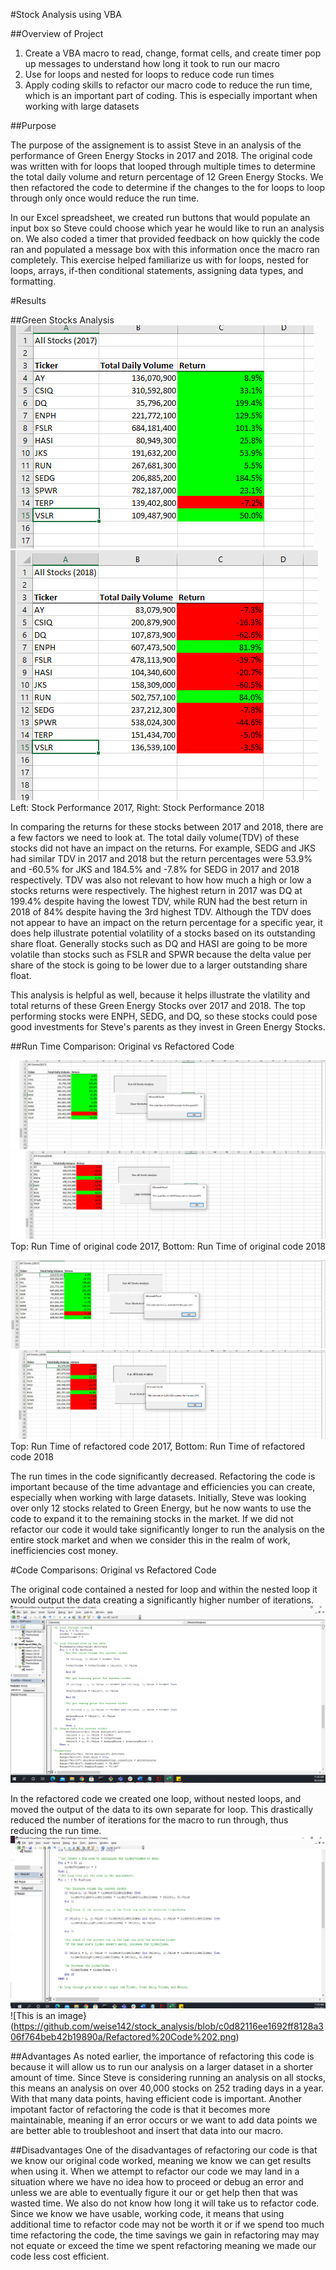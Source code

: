 #Stock Analysis using VBA

##Overview of Project

1. Create a VBA macro to read, change, format cells, and create timer pop up messages to understand how long it took to run our macro
2. Use for loops and nested for loops to reduce code run times
3. Apply coding skills to refactor our macro code to reduce the run time, which is an important part of coding. This is especially important when working with large datasets

##Purpose

The purpose of the assignement is to assist Steve in an analysis of the performance of Green Energy Stocks in 2017 and 2018. The original code was written with for loops that looped through multiple times to determine the total daily volume and return percentage of 12 Green Energy Stocks. We then refactored the code to determine if the changes to the for loops to loop through only once would reduce the run time.

In our Excel spreadsheet, we created run buttons that would populate an input box so Steve could choose which year he would like to run an analysis on. We also coded a timer that provided feedback on how quickly the code ran and populated a message box with this information once the macro ran completely. This exercise helped familiarize us with for loops, nested for loops, arrays, if-then conditional statements, assigning data types, and formatting. 

#Results

##Green Stocks Analysis
![This is an image](https://github.com/weise142/stock_analysis/blob/9e6fd17c16a46779f7a9e674a376ca1bd4f573d3/2017%20Stock%20Performance.png)![This is an image](https://github.com/weise142/stock_analysis/blob/9e6fd17c16a46779f7a9e674a376ca1bd4f573d3/2018%20Stock%20Performance.png)
Left: Stock Performance 2017, Right: Stock Performance 2018

In comparing the returns for these stocks between 2017 and 2018, there are a few factors we need to look at. The total daily volume(TDV) of these stocks did not have an impact on the returns. For example, SEDG and JKS had similar TDV in 2017 and 2018 but the return percentages were 53.9% and -60.5% for JKS and 184.5% and -7.8% for SEDG in 2017 and 2018 respectively. TDV was also not relevant to how how much a high or low a stocks returns were respectively. The highest return in 2017 was DQ at 199.4% despite having the lowest TDV, while RUN had the best return in 2018 of 84% despite having the 3rd highest TDV. Although the TDV does not appear to have an impact on the return percentage for a specific year, it does help illustrate potential volatility of a stocks based on its outstanding share float. Generally stocks such as DQ and HASI are going to be more volatile than stocks such as FSLR and SPWR because the delta value per share of the stock is going to be lower due to a larger outstanding share float. 

This analysis is helpful as well, because it helps illustrate the vlatility and total returns of these Green Energy Stocks over 2017 and 2018. The top performing stocks were ENPH, SEDG, and DQ, so these stocks could pose good investments for Steve's parents as they invest in Green Energy Stocks. 

##Run Time Comparison: Original vs Refactored Code

![This is an image](https://github.com/weise142/stock_analysis/blob/9e6fd17c16a46779f7a9e674a376ca1bd4f573d3/Initial%202017%20run%20time.png)![This is an image](https://github.com/weise142/stock_analysis/blob/9e6fd17c16a46779f7a9e674a376ca1bd4f573d3/Initial%202018%20run%20time.png)
Top: Run Time of original code 2017, Bottom: Run Time of original code 2018

![This is an image](https://github.com/weise142/stock_analysis/blob/9e6fd17c16a46779f7a9e674a376ca1bd4f573d3/Refactored%202017%20run%20time.png)![This is an image](https://github.com/weise142/stock_analysis/blob/9e6fd17c16a46779f7a9e674a376ca1bd4f573d3/Refactored%202018%20run%20time.png)
Top: Run Time of refactored code 2017, Bottom: Run Time of refactored code 2018

The run times in the code significantly decreased. Refactoring the code is important because of the time advantage and efficiencies you can create, especially when working with large datasets. Initially, Steve was looking over only 12 stocks related to Green Energy, but he now wants to use the code to expand it to the remaining stocks in the market. If we did not refactor our code it would take significantly longer to run the analysis on the entire stock market and when we consider this in the realm of work, inefficiencies cost money.

#Code Comparisons: Original vs Refactored Code

The original code contained a nested for loop and within the nested loop it would output the data creating a significantly higher number of iterations.
![This is an image](https://github.com/weise142/stock_analysis/blob/c0d82116ee1692ff8128a306f764beb42b19890a/Initial%20Code.png)

In the refactored code we created one loop, without nested loops, and moved the output of the data to its own separate for loop. This drastically reduced the number of iterations for the macro to run through, thus reducing the run time.
![This is an image](https://github.com/weise142/stock_analysis/blob/c0d82116ee1692ff8128a306f764beb42b19890a/Refactored%20Code%201.png)![This is an image}(https://github.com/weise142/stock_analysis/blob/c0d82116ee1692ff8128a306f764beb42b19890a/Refactored%20Code%202.png)

##Advantages
As noted earlier, the importance of refactoring this code is because it will allow us to run our analysis on a larger dataset in a shorter amount of time. Since Steve is considering running an analysis on all stocks, this means an analysis on over 40,000 stocks on 252 trading days in a year. With that many data points, having efficient code is important. Another impotant factor of refactoring the code is that it becomes more maintainable, meaning if an error occurs or we want to add data points we are better able to troubleshoot and insert that data into our macro. 

##Disadvantages
One of the disadvantages of refactoring our code is that we know our original code worked, meaning we know we can get results when using it. When we attempt to refactor our code we may land in a situation where we have no idea how to proceed or debug an error and unless we are able to eventually figure it our or get help then that was wasted time. We also do not know how long it will take us to refactor code. Since we know we have usable, working code, it means that using additional time to refactor code may not be worth it or if we spend too much time refactoring the code, the time savings we gain in refactoring may may not equate or exceed the time we spent refactoring meaning we made our code less cost efficient. 
